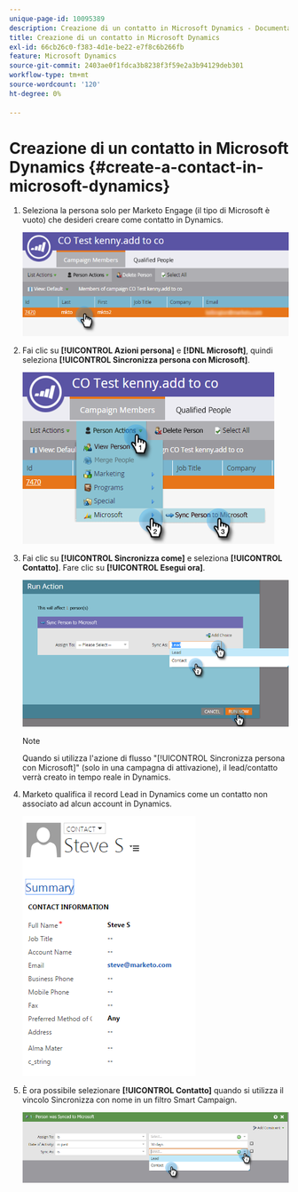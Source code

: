 ```yaml
---
unique-page-id: 10095389
description: Creazione di un contatto in Microsoft Dynamics - Documentazione di Marketo - Documentazione del prodotto
title: Creazione di un contatto in Microsoft Dynamics
exl-id: 66cb26c0-f383-4d1e-be22-e7f8c6b266fb
feature: Microsoft Dynamics
source-git-commit: 2403ae0f1fdca3b8238f3f59e2a3b94129deb301
workflow-type: tm+mt
source-wordcount: '120'
ht-degree: 0%

---
```


# Creazione di un contatto in Microsoft Dynamics {#create-a-contact-in-microsoft-dynamics}

1. Seleziona la persona solo per Marketo Engage (il tipo di Microsoft è vuoto) che desideri creare come contatto in Dynamics.

   ![](assets/one.png)

1. Fai clic su **[!UICONTROL Azioni persona]** e **[!DNL Microsoft]**, quindi seleziona **[!UICONTROL Sincronizza persona con Microsoft]**.

   ![](assets/two.png)

1. Fai clic su **[!UICONTROL Sincronizza come]** e seleziona **[!UICONTROL Contatto]**. Fare clic su **[!UICONTROL Esegui ora]**.

   ![](assets/three.png)

   >[!NOTE]
   >
   >Quando si utilizza l&#39;azione di flusso &quot;[!UICONTROL Sincronizza persona con Microsoft]&quot; (solo in una campagna di attivazione), il lead/contatto verrà creato in tempo reale in Dynamics.

1. Marketo qualifica il record Lead in Dynamics come un contatto non associato ad alcun account in Dynamics.

   ![](assets/image2015-10-23-9-3a43-3a33.png)

1. È ora possibile selezionare **[!UICONTROL Contatto]** quando si utilizza il vincolo Sincronizza con nome in un filtro Smart Campaign.

   ![](assets/five.png)
